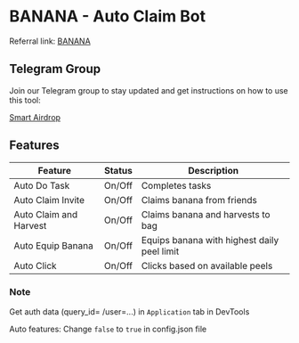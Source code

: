 # BANANA - Auto Claim Bot

Referral link: [BANANA](https://t.me/OfficialBananaBot/banana?startapp=referral=45UU8G5)

## Telegram Group

Join our Telegram group to stay updated and get instructions on how to use this tool:

[Smart Airdrop](https://t.me/smartairdrop2120)

## Features

| Feature                  | Status                 | Description                                           |
|--------------------------|------------------------|-------------------------------------------------------|
| Auto Do Task             | On/Off                 | Completes tasks                                       |
| Auto Claim Invite        | On/Off                 | Claims banana from friends                            |
| Auto Claim and Harvest   | On/Off                 | Claims banana and harvests to bag                      |
| Auto Equip Banana        | On/Off                 | Equips banana with highest daily peel limit           |
| Auto Click               | On/Off                 | Clicks based on available peels                       |

### Note

Get auth data (query_id= /user=...) in `Application` tab in DevTools

Auto features: Change `false` to `true` in config.json file
